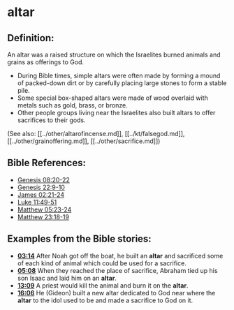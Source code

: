 # altar #

## Definition: ##

An altar was a raised structure on which the Israelites burned animals and grains as offerings to God.

* During Bible times, simple altars were often made by forming a mound of packed-down dirt or by carefully placing large stones to form a stable pile.
* Some special box-shaped altars were made of wood overlaid with metals such as gold, brass, or bronze.
* Other people groups living near the Israelites also built altars to offer sacrifices to their gods.

(See also: [[../other/altarofincense.md]], [[../kt/falsegod.md]], [[../other/grainoffering.md]], [[../other/sacrifice.md]])

## Bible References: ##

* [Genesis 08:20-22](en/tn/gen/help/08/20)
* [Genesis 22:9-10](en/tn/gen/help/22/09)
* [James 02:21-24](en/tn/jas/help/02/21)
* [Luke 11:49-51](en/tn/luk/help/11/49)
* [Matthew 05:23-24](en/tn/mat/help/05/23)
* [Matthew 23:18-19](en/tn/mat/help/23/18)

## Examples from the Bible stories: ##

* __[03:14](en/tn/obs/help/03/14)__ After Noah got off the boat, he built an __altar__  and sacrificed some of each kind of animal which could be used for a sacrifice.
* __[05:08](en/tn/obs/help/05/08)__ When they reached the place of sacrifice, Abraham tied up his son Isaac and laid him on an __altar__.
* __[13:09](en/tn/obs/help/13/09)__ A priest would kill the animal and burn it on the __altar__.
* __[16:06](en/tn/obs/help/16/06)__ He (Gideon) built a new altar dedicated to God near where the __altar__  to the idol used to be and made a sacrifice to God on it.
